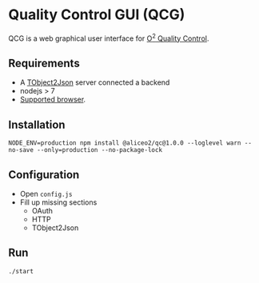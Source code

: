 # Quality Control GUI (QCG)
QCG is a web graphical user interface for [O<sup>2</sup> Quality Control](https://github.com/AliceO2Group/QualityControl).

## Requirements
- A [TObject2Json](https://github.com/AliceO2Group/QualityControl/blob/master/Framework/src/TObject2JsonServer.cxx) server connected a backend
- nodejs > 7
- [Supported browser](https://github.com/AliceO2Group/WebUi/tree/dev/Framework#minimum-browser-version-support).

## Installation
```
NODE_ENV=production npm install @aliceo2/qc@1.0.0 --loglevel warn --no-save --only=production --no-package-lock
```

## Configuration
- Open `config.js`
- Fill up missing sections
  - OAuth
  - HTTP
  - TObject2Json

## Run
```
./start
```
